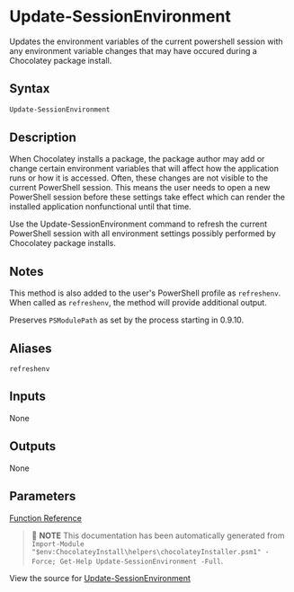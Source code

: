 ﻿---
Order: 450
xref: update-sessionenvironment
Title: Update-SessionEnvironment
Description: Information on Update-SessionEnvironment function
RedirectFrom: docs/helpers-update-session-environment
---

# Update-SessionEnvironment

<!-- This documentation is automatically generated from https://github.com/chocolatey/choco/blob/stable/src/chocolatey.resources/helpers/functions/Update-SessionEnvironment.ps1 using https://github.com/chocolatey/choco/blob/stable/GenerateDocs.ps1. Contributions are welcome at the original location(s). -->

Updates the environment variables of the current powershell session with
any environment variable changes that may have occured during a
Chocolatey package install.

## Syntax

~~~powershell
Update-SessionEnvironment
~~~

## Description

When Chocolatey installs a package, the package author may add or change
certain environment variables that will affect how the application runs
or how it is accessed. Often, these changes are not visible to the
current PowerShell session. This means the user needs to open a new
PowerShell session before these settings take effect which can render
the installed application nonfunctional until that time.

Use the Update-SessionEnvironment command to refresh the current
PowerShell session with all environment settings possibly performed by
Chocolatey package installs.

## Notes

This method is also added to the user's PowerShell profile as
`refreshenv`. When called as `refreshenv`, the method will provide
additional output.

Preserves `PSModulePath` as set by the process starting in 0.9.10.

## Aliases

`refreshenv`


## Inputs

None

## Outputs

None

## Parameters




[Function Reference](xref:powershell-reference)

> :memo: **NOTE** This documentation has been automatically generated from `Import-Module "$env:ChocolateyInstall\helpers\chocolateyInstaller.psm1" -Force; Get-Help Update-SessionEnvironment -Full`.

View the source for [Update-SessionEnvironment](https://github.com/chocolatey/choco/blob/stable/src/chocolatey.resources/helpers/functions/Update-SessionEnvironment.ps1)
